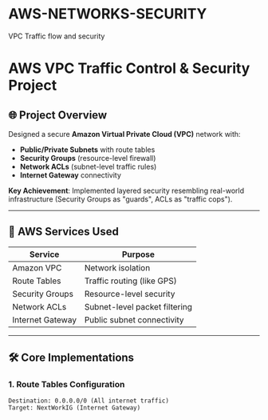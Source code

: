# AWS-NETWORKS-SECURITY
VPC Traffic flow and security
# AWS VPC Traffic Control & Security Project


## 🌐 Project Overview
Designed a secure **Amazon Virtual Private Cloud (VPC)** network with:
- **Public/Private Subnets** with route tables
- **Security Groups** (resource-level firewall)
- **Network ACLs** (subnet-level traffic rules)
- **Internet Gateway** connectivity

**Key Achievement**: Implemented layered security resembling real-world infrastructure (Security Groups as "guards", ACLs as "traffic cops").

---

## 🔧 AWS Services Used
| Service | Purpose |
|---------|---------|
| Amazon VPC | Network isolation |
| Route Tables | Traffic routing (like GPS) |
| Security Groups | Resource-level security |
| Network ACLs | Subnet-level packet filtering |
| Internet Gateway | Public subnet connectivity |

---

## 🛠️ Core Implementations
### 1. Route Tables Configuration
```text
Destination: 0.0.0.0/0 (All internet traffic)  
Target: NextWorkIG (Internet Gateway)  
